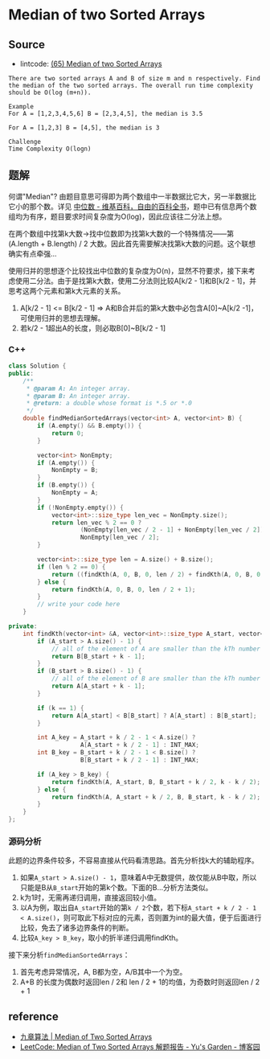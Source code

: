 # Median of two Sorted Arrays

## Source

- lintcode: [(65) Median of two Sorted Arrays](http://www.lintcode.com/en/problem/median-of-two-sorted-arrays/)

```
There are two sorted arrays A and B of size m and n respectively. Find the median of the two sorted arrays. The overall run time complexity should be O(log (m+n)).

Example
For A = [1,2,3,4,5,6] B = [2,3,4,5], the median is 3.5

For A = [1,2,3] B = [4,5], the median is 3

Challenge
Time Complexity O(logn)
```

## 题解

何谓"Median"? 由题目意思可得即为两个数组中一半数据比它大，另一半数据比它小的那个数。详见 [中位数 - 维基百科，自由的百科全书](http://zh.wikipedia.org/wiki/%E4%B8%AD%E4%BD%8D%E6%95%B8)，题中已有信息两个数组均为有序，题目要求时间复杂度为O(log)，因此应该往二分法上想。

在两个数组中找第k大数->找中位数即为找第k大数的一个特殊情况——第(A.length + B.length) / 2 大数。因此首先需要解决找第k大数的问题。这个联想确实有点牵强...

使用归并的思想逐个比较找出中位数的复杂度为O(n)，显然不符要求，接下来考虑使用二分法。由于是找第k大数，使用二分法则比较A[k/2 - 1]和B[k/2 - 1]，并思考这两个元素和第k大元素的关系。
1. A[k/2 - 1] <= B[k/2 - 1] => A和B合并后的第k大数中必包含A[0]~A[k/2  -1]，可使用归并的思想去理解。
2. 若k/2 - 1超出A的长度，则必取B[0]~B[k/2 - 1]

### C++

```c++
class Solution {
public:
    /**
     * @param A: An integer array.
     * @param B: An integer array.
     * @return: a double whose format is *.5 or *.0
     */
    double findMedianSortedArrays(vector<int> A, vector<int> B) {
        if (A.empty() && B.empty()) {
            return 0;
        }

        vector<int> NonEmpty;
        if (A.empty()) {
            NonEmpty = B;
        }
        if (B.empty()) {
            NonEmpty = A;
        }
        if (!NonEmpty.empty()) {
            vector<int>::size_type len_vec = NonEmpty.size();
            return len_vec % 2 == 0 ?
                    (NonEmpty[len_vec / 2 - 1] + NonEmpty[len_vec / 2]) / 2.0 :
                    NonEmpty[len_vec / 2];
        }

        vector<int>::size_type len = A.size() + B.size();
        if (len % 2 == 0) {
            return ((findKth(A, 0, B, 0, len / 2) + findKth(A, 0, B, 0, len / 2 + 1)) / 2.0);
        } else {
            return findKth(A, 0, B, 0, len / 2 + 1);
        }
        // write your code here
    }

private:
    int findKth(vector<int> &A, vector<int>::size_type A_start, vector<int> &B, vector<int>::size_type B_start, int k) {
        if (A_start > A.size() - 1) {
            // all of the element of A are smaller than the kTh number
            return B[B_start + k - 1];
        }
        if (B_start > B.size() - 1) {
            // all of the element of B are smaller than the kTh number
            return A[A_start + k - 1];
        }

        if (k == 1) {
            return A[A_start] < B[B_start] ? A[A_start] : B[B_start];
        }

        int A_key = A_start + k / 2 - 1 < A.size() ?
                    A[A_start + k / 2 - 1] : INT_MAX;
        int B_key = B_start + k / 2 - 1 < B.size() ?
                    B[B_start + k / 2 - 1] : INT_MAX;

        if (A_key > B_key) {
            return findKth(A, A_start, B, B_start + k / 2, k - k / 2);
        } else {
            return findKth(A, A_start + k / 2, B, B_start, k - k / 2);
        }
    }
};
```

### 源码分析

此题的边界条件较多，不容易直接从代码看清思路。首先分析找k大的辅助程序。

1. 如果`A_start > A.size() - 1`，意味着A中无数提供，故仅能从B中取，所以只能是B从`B_start`开始的第k个数。下面的B...分析方法类似。
2. k为1时，无需再递归调用，直接返回较小值。
3. 以A为例，取出自`A_start`开始的第`k / 2`个数，若下标`A_start + k / 2 - 1 < A.size()`，则可取此下标对应的元素，否则置为int的最大值，便于后面进行比较，免去了诸多边界条件的判断。
4. 比较`A_key > B_key`，取小的折半递归调用findKth。

接下来分析`findMedianSortedArrays`：

1. 首先考虑异常情况，A, B都为空，A/B其中一个为空。
2. A+B 的长度为偶数时返回len / 2和 len / 2 + 1的均值，为奇数时则返回len / 2 + 1

## reference

- [九章算法 | Median of Two Sorted Arrays](http://www.jiuzhang.com/solutions/median-of-two-sorted-arrays/)
- [LeetCode: Median of Two Sorted Arrays 解题报告 - Yu's Garden - 博客园](http://www.cnblogs.com/yuzhangcmu/p/4138184.html)
